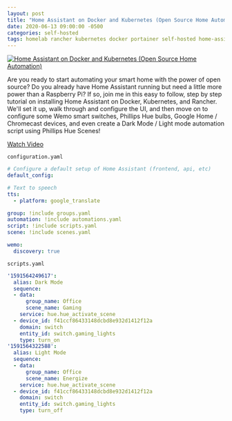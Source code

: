 ```yaml
---
layout: post
title: "Home Assistant on Docker and Kubernetes (Open Source Home Automation)"
date: 2020-06-13 09:00:00 -0500
categories: self-hosted
tags: homelab rancher kubernetes docker portainer self-hosted home-assistant
---
```


[![Home Assistant on Docker and Kubernetes (Open Source Home Automation)](https://img.youtube.com/vi/DK_Gdtn_wvw/0.jpg)](https://www.youtube.com/watch?v=DK_Gdtn_wvw "Home Assistant on Docker and Kubernetes (Open Source Home Automation)")

Are you ready to start automating your smart home with the power of open source?  Do you already have Home Assistant running but need a little more power than a Raspberry Pi?  If so, join me in this easy to follow, step by step tutorial on installing Home Assistant on Docker, Kubernetes, and Rancher. We'll set it up, walk through and configure the UI, and then move on to configure some Wemo smart switches, Phillips Hue bulbs, Google Home / Chromecast devices, and even create a Dark Mode / Light mode automation script using Phillips Hue Scenes!

[Watch Video](https://www.youtube.com/watch?v=DK_Gdtn_wvw)



`configuration.yaml`

```yml
# Configure a default setup of Home Assistant (frontend, api, etc)
default_config:

# Text to speech
tts:
  - platform: google_translate

group: !include groups.yaml
automation: !include automations.yaml
script: !include scripts.yaml
scene: !include scenes.yaml

wemo:
  discovery: true
```


`scripts.yaml`

```yml
'1591564249617':
  alias: Dark Mode
  sequence:
  - data:
      group_name: Office
      scene_name: Gaming
    service: hue.hue_activate_scene
  - device_id: f41ccf86433148dcbd8e932d1412f12a
    domain: switch
    entity_id: switch.gaming_lights
    type: turn_on
'1591564322588':
  alias: Light Mode
  sequence:
  - data:
      group_name: Office
      scene_name: Energize
    service: hue.hue_activate_scene
  - device_id: f41ccf86433148dcbd8e932d1412f12a
    domain: switch
    entity_id: switch.gaming_lights
    type: turn_off
```